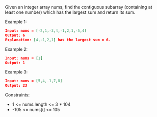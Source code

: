 Given an integer array nums, find the contiguous subarray (containing at least one number) which has the largest sum and return its sum.

Example 1:
```json
Input: nums = [-2,1,-3,4,-1,2,1,-5,4]
Output: 6
Explanation: [4,-1,2,1] has the largest sum = 6.
```
Example 2:
```json
Input: nums = [1]
Output: 1
```
Example 3:
```json
Input: nums = [5,4,-1,7,8]
Output: 23
```

Constraints:

- 1 <= nums.length <= 3 * 104
- -105 <= nums[i] <= 105